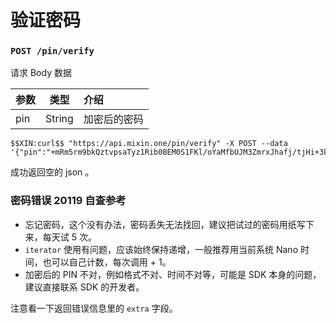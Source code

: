 # 验证密码

### `POST /pin/verify` 

请求 Body 数据

| 参数 | 类型 | 介绍 |
| :----- | :----: | :---- |
| pin | String | 加密后的密码 |

```
$$XIN:curl$$ "https://api.mixin.one/pin/verify" -X POST --data '{"pin":"+mRm5rm9bkQztvpsaTyz1Rib0BEM0S1FKl/oYaMfbUJM3ZmrxJhafj/tjHi+3kwQ"}'
```

成功返回空的 json 。

### 密码错误 20119 自查参考
- 忘记密码，这个没有办法，密码丢失无法找回，建议把试过的密码用纸写下来，每天试 5 次。
- `iterator` 使用有问题，应该始终保持递增，一般推荐用当前系统 Nano 时间，也可以自己计数，每次调用 + 1。
- 加密后的 PIN 不对，例如格式不对、时间不对等，可能是 SDK 本身的问题，建议直接联系 SDK 的开发者。

注意看一下返回错误信息里的 `extra` 字段。